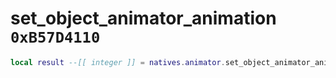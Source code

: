# set_object_animator_animation `0xB57D4110`

```lua
local result --[[ integer ]] = natives.animator.set_object_animator_animation(_unk0 --[[ integer ]], _unk1 --[[ integer ]], _unk2 --[[ integer ]])
```